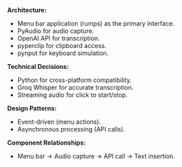 **Architecture:**

* Menu bar application (rumps) as the primary interface.
* PyAudio for audio capture.
* OpenAI API for transcription.
* pyperclip for clipboard access.
* pynput for keyboard simulation.

**Technical Decisions:**

* Python for cross-platform compatibility.
* Groq Whisper for accurate transcription.
* Streaming audio for click to start/stop.

**Design Patterns:**

* Event-driven (menu actions).
* Asynchronous processing (API calls).

**Component Relationships:**

* Menu bar -> Audio capture -> API call -> Text insertion.
